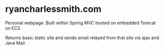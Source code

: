 # ryancharlessmith.com
Personal webpage. Built within Spring MVC hosted on embedded Tomcat on EC2.

Returns basic static site and sends email relayed from that site via ajax and Java Mail.
